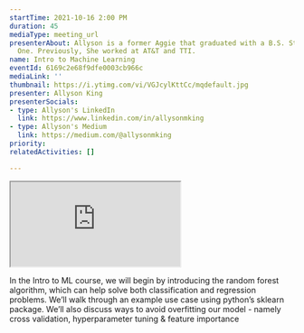```yaml
---
startTime: 2021-10-16 2:00 PM
duration: 45
mediaType: meeting_url
presenterAbout: Allyson is a former Aggie that graduated with a B.S. Statistics and Computer Science. She currently works as a Software Engineer at Capital
  One. Previously, She worked at AT&T and TTI.
name: Intro to Machine Learning
eventId: 6169c2e68f9dfe0003cb966c
mediaLink: ''
thumbnail: https://i.ytimg.com/vi/VGJcylKttCc/mqdefault.jpg
presenter: Allyson King
presenterSocials:
- type: Allyson's LinkedIn
  link: https://www.linkedin.com/in/allysonmking
- type: Allyson's Medium
  link: https://medium.com/@allysonmking
priority: 
relatedActivities: []

---
```

<div class="embed-responsive embed-responsive-16by9">
  <iframe src="https://www.youtube.com/embed/VGJcylKttCc" title="Trailer" allowfullscreen class="embed-responsive-item"></iframe>
</div>


In the Intro to ML course, we will begin by introducing the random forest algorithm, which can help solve both classification and regression problems. We’ll walk through an example use case using python’s sklearn package. We’ll also discuss ways to avoid overfitting our model - namely cross validation, hyperparameter tuning & feature importance